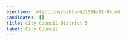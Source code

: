 ```yaml
---
election: _elections/oakland/2024-11-05.md
candidates: []
title: City Council District 5
label: City Council
---
```

